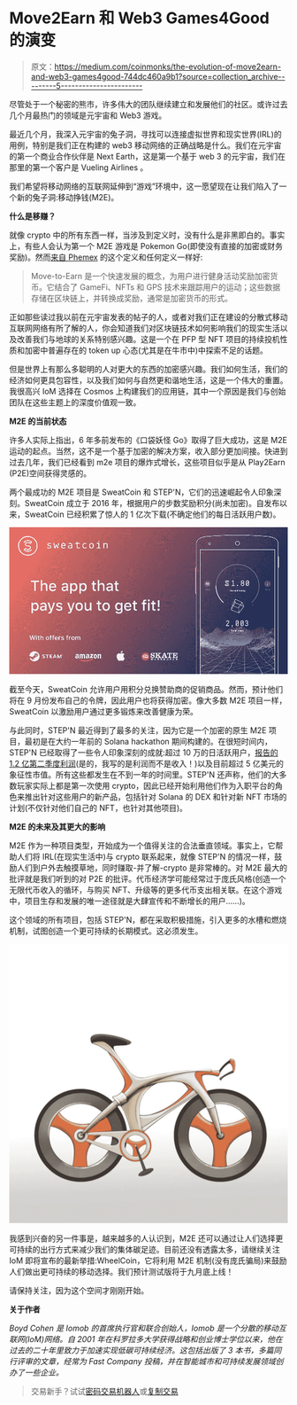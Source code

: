 # Move2Earn 和 Web3 Games4Good 的演变

> 原文：<https://medium.com/coinmonks/the-evolution-of-move2earn-and-web3-games4good-744dc460a9b1?source=collection_archive---------5----------------------->

尽管处于一个秘密的熊市，许多伟大的团队继续建立和发展他们的社区。或许过去几个月最热门的领域是元宇宙和 Web3 游戏。

最近几个月，我深入元宇宙的兔子洞，寻找可以连接虚拟世界和现实世界(IRL)的用例，特别是我们正在构建的 web3 移动网络的正确战略是什么。我们在元宇宙的第一个商业合作伙伴是 Next Earth，这是第一个基于 web 3 的元宇宙，我们在那里的第一个客户是 Vueling Airlines 。

我们希望将移动网络的互联网延伸到“游戏”环境中，这一愿望现在让我们陷入了一个新的兔子洞:移动挣钱(M2E)。

**什么是移赚？**

就像 crypto 中的所有东西一样，当涉及到定义时，没有什么是非黑即白的。事实上，有些人会认为第一个 M2E 游戏是 Pokemon Go(即使没有直接的加密或财务奖励)。然而[来自 Phemex](https://phemex.com/academy/top-move-to-earn-apps-free-crypto#:~:text=Move%2Dto%2DEarn%20is%20a,in%20the%20form%20of%20cryptocurrency.) 的这个定义和任何定义一样好:

> Move-to-Earn 是一个快速发展的概念，为用户进行健身活动奖励加密货币。它结合了 GameFi、NFTs 和 GPS 技术来跟踪用户的运动；这些数据存储在区块链上，并转换成奖励，通常是加密货币的形式。

正如那些读过我以前在元宇宙发表的帖子的人，或者对我们正在建设的分散式移动互联网网络有所了解的人，你会知道我们对区块链技术如何影响我们的现实生活以及改善我们与地球的关系特别感兴趣。这是一个在 PFP 型 NFT 项目的持续投机性质和加密中普遍存在的 token up 心态(尤其是在牛市中)中探索不足的话题。

但是世界上有那么多聪明的人对更大的东西的加密感兴趣。我们如何生活，我们的经济如何更具包容性，以及我们如何与自然更和谐地生活，这是一个伟大的重置。我很高兴 IoM 选择在 Cosmos 上构建我们的应用链，其中一个原因是我们与创始团队在这些主题上的深度价值观一致。

**M2E 的当前状态**

许多人实际上指出，6 年多前发布的《口袋妖怪 Go》取得了巨大成功，这是 M2E 运动的起点。当然，这不是一个基于加密的解决方案，收入部分更加间接。快进到过去几年，我们已经看到 m2e 项目的爆炸式增长，这些项目似乎是从 Play2Earn (P2E)空间获得灵感的。

两个最成功的 M2E 项目是 SweatCoin 和 STEP'N，它们的迅速崛起令人印象深刻。SweatCoin 成立于 2016 年，根据用户的步数奖励积分(尚未加密)。自发布以来，SweatCoin 已经积累了惊人的 1 亿次下载(不确定他们的每日活跃用户数)。

![](img/1180114210d42c621215a0a4a47d2763.png)

截至今天，SweatCoin 允许用户用积分兑换赞助商的促销商品。然而，预计他们将在 9 月份发布自己的令牌，因此用户也将获得加密。像大多数 M2E 项目一样，SweatCoin 以激励用户通过更多锻炼来改善健康为荣。

与此同时，STEP'N 最近得到了最多的关注，因为它是一个加密的原生 M2E 项目，最初是在大约一年前的 Solana hackathon 期间构建的。在很短时间内，STEP'N 已经取得了一些令人印象深刻的成就:超过 10 万的日活跃用户，[报告的 1.2 亿第二季度利润](https://www.coindesk.com/business/2022/07/12/solana-based-stepn-reports-1225m-in-q2-profits/#:~:text=STEPN%2C%20a%20Solana%2Dbased%20game,in%20a%20Medium%20post%20Tuesday.)(是的，我写的是利润而不是收入！)以及目前超过 5 亿美元的象征性市值。所有这些都发生在不到一年的时间里。STEP'N 还声称，他们的大多数玩家实际上都是第一次使用 crypto，因此已经开始利用他们作为入职平台的角色来推出针对这些用户的新产品，包括针对 Solana 的 DEX 和针对新 NFT 市场的计划(不仅针对他们自己的 NFT，也针对其他项目)。

**M2E 的未来及其更大的影响**

M2E 作为一种项目类型，开始成为一个值得关注的合法垂直领域。事实上，它帮助人们将 IRL(在现实生活中)与 crypto 联系起来，就像 STEP'N 的情况一样，鼓励人们到户外去触摸草地，同时赚取-并了解-crypto 是非常棒的。对 M2E 最大的批评就是我们听到的对 P2E 的批评。代币经济学可能经常过于庞氏风格(创造一个无限代币收入的循环，与购买 NFT、升级等的更多代币支出相关联。在这个游戏中，项目生存和发展的唯一途径就是大肆宣传和不断增长的用户……)。

这个领域的所有项目，包括 STEP'N，都在采取积极措施，引入更多的水槽和燃烧机制，试图创造一个更可持续的长期模式。这必须发生。

![](img/34f21602987e4db47b3e53ef6c62e763.png)

我感到兴奋的另一件事是，越来越多的人认识到，M2E 还可以通过让人们选择更可持续的出行方式来减少我们的集体碳足迹。目前还没有透露太多，请继续关注 IoM 即将宣布的最新举措:WheelCoin，它将利用 M2E 机制(没有庞氏骗局)来鼓励人们做出更可持续的移动选择。我们预计测试版将于九月底上线！

请保持关注，因为这个空间才刚刚开始。

**关于作者**

*Boyd Cohen 是 Iomob 的首席执行官和联合创始人，Iomob 是一个分散的移动互联网(IoM)网络。自 2001 年在科罗拉多大学获得战略和创业博士学位以来，他在过去的二十年里致力于加速实现低碳可持续经济。这包括出版了 3 本书，多篇同行评审的文章，经常为 Fast Company 投稿，并在智能城市和可持续发展领域创办了一些企业。*

> 交易新手？试试[密码交易机器人](/coinmonks/crypto-trading-bot-c2ffce8acb2a)或[复制交易](/coinmonks/top-10-crypto-copy-trading-platforms-for-beginners-d0c37c7d698c)